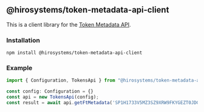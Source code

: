 ## @hirosystems/token-metadata-api-client

This is a client library for the [Token Metadata API](https://github.com/hirosystems/token-metadata-api).

### Installation

```
npm install @hirosystems/token-metadata-api-client
```

### Example

```typescript
import { Configuration, TokensApi } from "@hirosystems/token-metadata-api-client";

const config: Configuration = {}
const api = new TokensApi(config);
const result = await api.getFtMetadata('SP1H1733V5MZ3SZ9XRW9FKYGEZT0JDGEB8Y634C7R.miamicoin-token-v2');
```